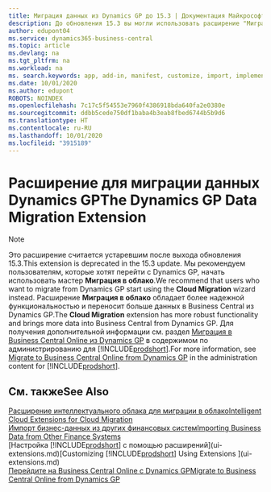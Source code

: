 ```yaml
---
title: Миграция данных из Dynamics GP до 15.3 | Документация Майкрософт
description: До обновления 15.3 вы могли использовать расширение "Миграция данных Dynamics GP" для переноса клиентов, поставщиков, товаров, счетов ГК, открытых транзакций кредиторской или дебиторской задолженности из Dynamics GP в Business Central.
author: edupont04
ms.service: dynamics365-business-central
ms.topic: article
ms.devlang: na
ms.tgt_pltfrm: na
ms.workload: na
ms. search.keywords: app, add-in, manifest, customize, import, implement
ms.date: 10/01/2020
ms.author: edupont
ROBOTS: NOINDEX
ms.openlocfilehash: 7c17c5f54553e7960f4386918bda640fa2e0380e
ms.sourcegitcommit: ddbb5cede750df1baba4b3eab8fbed6744b5b9d6
ms.translationtype: HT
ms.contentlocale: ru-RU
ms.lasthandoff: 10/01/2020
ms.locfileid: "3915189"
---
```

# <a name="the-dynamics-gp-data-migration-extension"></a><span data-ttu-id="c9b61-103">Расширение для миграции данных Dynamics GP</span><span class="sxs-lookup"><span data-stu-id="c9b61-103">The Dynamics GP Data Migration Extension</span></span>

> [!NOTE]
> <span data-ttu-id="c9b61-104">Это расширение считается устаревшим после выхода обновления 15.3.</span><span class="sxs-lookup"><span data-stu-id="c9b61-104">This extension is deprecated in the 15.3 update.</span></span> <span data-ttu-id="c9b61-105">Мы рекомендуем пользователям, которые хотят перейти с Dynamics GP, начать использовать мастер **Миграция в облако**.</span><span class="sxs-lookup"><span data-stu-id="c9b61-105">We recommend that users who want to migrate from Dynamics GP start using the **Cloud Migration** wizard instead.</span></span> <span data-ttu-id="c9b61-106">Расширение **Миграция в облако** обладает более надежной функциональностью и переносит больше данных в Business Central из Dynamics GP.</span><span class="sxs-lookup"><span data-stu-id="c9b61-106">The **Cloud Migration** extension has more robust functionality and brings more data into Business Central from Dynamics GP.</span></span> <span data-ttu-id="c9b61-107">Для получения дополнительной информации см. раздел [Миграция в Business Central Online из Dynamics GP](/dynamics365/business-central/dev-itpro/administration/migrate-dynamics-gp) в содержимом по администрированию для [!INCLUDE[prodshort](includes/prodshort.md)].</span><span class="sxs-lookup"><span data-stu-id="c9b61-107">For more information, see [Migrate to Business Central Online from Dynamics GP](/dynamics365/business-central/dev-itpro/administration/migrate-dynamics-gp) in the administration content for [!INCLUDE[prodshort](includes/prodshort.md)].</span></span>

## <a name="see-also"></a><span data-ttu-id="c9b61-108">См. также</span><span class="sxs-lookup"><span data-stu-id="c9b61-108">See Also</span></span>

[<span data-ttu-id="c9b61-109">Расширение интеллектуального облака для миграции в облако</span><span class="sxs-lookup"><span data-stu-id="c9b61-109">Intelligent Cloud Extensions for Cloud Migration</span></span>](ui-extensions-data-replication.md)  
[<span data-ttu-id="c9b61-110">Импорт бизнес-данных из других финансовых систем</span><span class="sxs-lookup"><span data-stu-id="c9b61-110">Importing Business Data from Other Finance Systems</span></span>](across-import-data-configuration-packages.md)  
<span data-ttu-id="c9b61-111">[Настройка [!INCLUDE[prodshort](includes/prodshort.md)] с помощью расширений](ui-extensions.md)</span><span class="sxs-lookup"><span data-stu-id="c9b61-111">[Customizing [!INCLUDE[prodshort](includes/prodshort.md)] Using Extensions ](ui-extensions.md)</span></span>  
[<span data-ttu-id="c9b61-112">Перейдите на Business Central Online с Dynamics GP</span><span class="sxs-lookup"><span data-stu-id="c9b61-112">Migrate to Business Central Online from Dynamics GP</span></span>](/dynamics365/business-central/dev-itpro/administration/migrate-dynamics-gp)  
